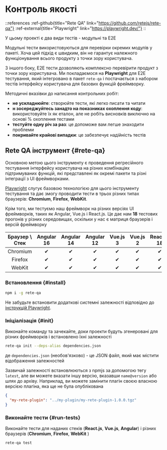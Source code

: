 # Контроль якості

::references
:ref-github{title="Rete QA" link="https://github.com/retejs/rete-qa"}
:ref-external{title="Playwright" link="https://playwright.dev/"}
::

У цьому проекті є два види тестів - модульні та E2E

Модульні тести використовуються для перевірки окремих модулів у пакеті. Хоча цей підхід є швидким, він не гарантує належного функціонування всього продукту з точки зору користувача.

З іншого боку, E2E тести дозволяють комплексно перевірити продукт з точки зору користувача. Ми покладаємося на **Playwright** для E2E тестування, який інтегровано в пакет `rete-qa` і постачається з набором тестів інтерфейсу користувача для базових функцій фреймворку.

Методичні вказівки до написання контрольних робіт:

- **не ускладнюйте**: створюйте тести, які легко писати та читати
- **н зосереджуйтесь занадто на показниках охоплення коду**: використовуйте їх як еталон, але не робіть висновків виключно на основі % охоплення тестами
- **тестуйте одну річ за раз**: це допоможе вам легше знаходити проблеми
- **покривайте крайові випадки**: це забезпечує надійність тестів

## Rete QA інструмент {#rete-qa}

Основною метою цього інструменту є проведення регресійного тестування інтерфейсу користувача на різних комбінаціях підтримуваних функцій, які представлені як окремі пакети та різні інтеграції з UI фреймворками.

[Playwright](https://playwright.dev) слугує базовою технологією для цього інструменту тестування та дає змогу проводити тести в трьох різних типах браузерів: **Chromium**, **Firefox**, **WebKit**.

Крім того, ми тестуємо наш фреймворк на різних версіях UI фреймворків, таких як Angular, Vue.js і React.js. Це дає нам **18** тестових прогонів у різних середовищах, оскільки у нас є матриця браузерів і версій фреймворку

| Браузер \ Стек | Angular 16 | Angular 14 | Angular 12 | Vue.js 3 | Vue.js 2 | React.js 18 | React.js 16 |
| :------------: | :--------: | :--------: | :--------: | :------: | :------: | :---------: | :---------: |
|    Chromium    |     ✔      |     ✔      |     ✔      |    ✔     |    ✔     |      ✔      |      ✔      |
|    Firefox     |     ✔      |     ✔      |     ✔      |    ✔     |    ✔     |      ✔      |      ✔      |
|     WebKit     |     ✔      |     ✔      |     ✔      |    ✔     |    ✔     |      ✔      |      ✔      |

### Встановлення {#install}

```bash
npm i -g rete-qa
```

Не забудьте встановити додаткові системні залежності відповідно до [інструкцій Playwright](https://playwright.dev/docs/ci#introduction).

### Ініціалізація {#init}

Виконайте команду та зачекайте, доки проекти будуть згенеровані для різних фреймворків і встановлено їхні залежності

```bash
rete-qa init --deps-alias dependencies.json
```

де `dependencies.json` (необов'язково) - це JSON файл, який має містити відображення залежностей

Зазвичай залежності встановлюються з npmjs за допомогою тегу `latest`, але ви можете вказати іншу версію, вказавши `name@version` або шлях до архіву. Наприклад, ви можете замінити плагін своєю власною версією плагіна, яка ще не була опублікована

```json
{
  "my-rete-plugin": "../my-plugin/my-rete-plugin-1.0.0.tgz"
}
```

### Виконайте тести {#run-tests}

Виконайте тести для наданих стеків (**React.js**, **Vue.js**, **Angular**) і різних браузерів (**Chromium**, **Firefox**, **WebKit** )

```bash
rete-qa test
```
